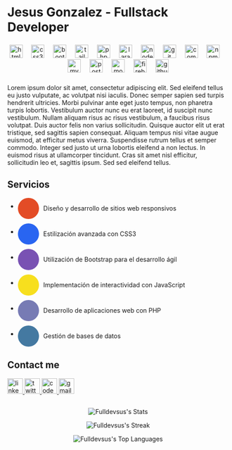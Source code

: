 <h1 align="left">Jesus Gonzalez - Fullstack Developer</h1>

###

<div align="center">
  <img src="https://cdn.jsdelivr.net/gh/devicons/devicon/icons/html5/html5-original.svg" height="30" alt="html5 logo"  />
  <img width="12" />
  <img src="https://cdn.jsdelivr.net/gh/devicons/devicon/icons/css3/css3-original.svg" height="30" alt="css3 logo"  />
  <img width="12" />
  <img src="https://cdn.jsdelivr.net/gh/devicons/devicon/icons/bootstrap/bootstrap-original.svg" height="30" alt="bootstrap logo"  />
  <img width="12" />
  <img src="https://skillicons.dev/icons?i=tailwind" height="30" alt="tailwindcss logo"  />
  <img width="12" />
  <img src="https://cdn.jsdelivr.net/gh/devicons/devicon/icons/php/php-original.svg" height="30" alt="php logo"  />
  <img width="12" />
  <img src="https://cdn.simpleicons.org/laravel/FF2D20" height="30" alt="laravel logo"  />
  <img width="12" />
  <img src="https://cdn.jsdelivr.net/gh/devicons/devicon/icons/nodejs/nodejs-original.svg" height="30" alt="nodejs logo"  />
  <img width="12" />
  <img src="https://cdn.jsdelivr.net/gh/devicons/devicon/icons/git/git-original.svg" height="30" alt="git logo"  />
  <img width="12" />
  <img src="https://cdn.jsdelivr.net/gh/devicons/devicon/icons/composer/composer-original.svg" height="30" alt="composer logo"  />
  <img width="12" />
  <img src="https://cdn.jsdelivr.net/gh/devicons/devicon/icons/npm/npm-original-wordmark.svg" height="30" alt="npm logo"  />
  <img width="12" />
  <img src="https://cdn.jsdelivr.net/gh/devicons/devicon/icons/mysql/mysql-original.svg" height="30" alt="mysql logo"  />
  <img width="12" />
  <img src="https://cdn.jsdelivr.net/gh/devicons/devicon/icons/postgresql/postgresql-original.svg" height="30" alt="postgresql logo"  />
  <img width="12" />
  <img src="https://cdn.jsdelivr.net/gh/devicons/devicon/icons/mongodb/mongodb-original.svg" height="30" alt="mongodb logo"  />
  <img width="12" />
  <img src="https://cdn.jsdelivr.net/gh/devicons/devicon/icons/firebase/firebase-plain.svg" height="30" alt="firebase logo"  />
  <img width="12" />
  <img src="https://cdn.jsdelivr.net/gh/devicons/devicon/icons/github/github-original.svg" height="30" alt="github logo"  />
</div>

###

<p align="left">Lorem ipsum dolor sit amet, consectetur adipiscing elit. Sed eleifend tellus eu justo vulputate, ac volutpat nisi iaculis. Donec semper sapien sed turpis hendrerit ultricies. Morbi pulvinar ante eget justo tempus, non pharetra turpis lobortis. Vestibulum auctor nunc eu erat laoreet, id suscipit nunc vestibulum. Nullam aliquam risus ac risus vestibulum, a faucibus risus volutpat. Duis auctor felis non varius sollicitudin. Quisque auctor elit ut erat tristique, sed sagittis sapien consequat. Aliquam tempus nisi vitae augue euismod, at efficitur metus viverra. Suspendisse rutrum tellus et semper commodo. Integer sed justo ut urna lobortis eleifend a non lectus. In euismod risus at ullamcorper tincidunt. Cras sit amet nisl efficitur, sollicitudin leo et, sagittis ipsum. Sed sed eleifend tellus.
</p>



###
  <div class="container">
    <div class="content">
      <h2 class="section-heading">Servicios</h2>
      <ul class="section-content">
        <li>
          <div style="display: flex; align-items: center; margin-bottom: 10px;">
            <div style="background-color: #e34c26; width: 48px; height: 48px; border-radius: 50%; display: flex; align-items: center; justify-content: center;">
              <i class="fab fa-html5" style="color: #fff; font-size: 24px;"></i>
            </div>
            <span style="margin-left: 10px;">Diseño y desarrollo de sitios web responsivos</span>
          </div>
        </li>
        <li>
          <div style="display: flex; align-items: center; margin-bottom: 10px;">
            <div style="background-color: #2965f1; width: 48px; height: 48px; border-radius: 50%; display: flex; align-items: center; justify-content: center;">
              <i class="fab fa-css3-alt" style="color: #fff; font-size: 24px;"></i>
            </div>
            <span style="margin-left: 10px;">Estilización avanzada con CSS3</span>
          </div>
        </li>
        <li>
          <div style="display: flex; align-items: center; margin-bottom: 10px;">
            <div style="background-color: #7952b3; width: 48px; height: 48px; border-radius: 50%; display: flex; align-items: center; justify-content: center;">
              <i class="fab fa-bootstrap" style="color: #fff; font-size: 24px;"></i>
            </div>
            <span style="margin-left: 10px;">Utilización de Bootstrap para el desarrollo ágil</span>
          </div>
        </li>
        <li>
          <div style="display: flex; align-items: center; margin-bottom: 10px;">
            <div style="background-color: #f7df1e; width: 48px; height: 48px; border-radius: 50%; display: flex; align-items: center; justify-content: center;">
              <i class="fab fa-js" style="color: #fff; font-size: 24px;"></i>
            </div>
            <span style="margin-left: 10px;">Implementación de interactividad con JavaScript</span>
          </div>
        </li>
        <li>
          <div style="display: flex; align-items: center; margin-bottom: 10px;">
            <div style="background-color: #777bb4; width: 48px; height: 48px; border-radius: 50%; display: flex; align-items: center; justify-content: center;">
              <i class="fab fa-php" style="color: #fff; font-size: 24px;"></i>
            </div>
            <span style="margin-left: 10px;">Desarrollo de aplicaciones web con PHP</span>
          </div>
        </li>
        <li>
          <div style="display: flex; align-items: center; margin-bottom: 10px;">
            <div style="background-color: #4479a1; width: 48px; height: 48px; border-radius: 50%; display: flex; align-items: center; justify-content: center;">
              <i class="fas fa-database" style="color: #fff; font-size: 24px;"></i>
            </div>
            <span style="margin-left: 10px;">Gestión de bases de datos</span>
          </div>
        </li>
      </ul>

      
  ## Contact me
<div align="left">
  <a href="https://www.linkedin.com/in/Fulldevsus/" target="_blank">
  <img src="https://img.shields.io/static/v1?message=LinkedIn&logo=linkedin&label=&color=0077B5&logoColor=white&labelColor=&style=for-the-badge" height="35" alt="linkedin logo"  />
  </a>

  <a href="https://www.twitter.com/Fulldevsus/" target="_blank">
  <img src="https://img.shields.io/static/v1?message=Twitter&logo=twitter&label=&color=1DA1F2&logoColor=white&labelColor=&style=for-the-badge" height="35" alt="twitter logo"  />
  </a>

<a href="https://codepen.io/Fulldevsus" target="_blank">   
  <img src="https://img.shields.io/static/v1?message=Codepen&logo=codepen&label=&color=000000&logoColor=white&labelColor=&style=for-the-badge" height="35" alt="codepen logo"  />
</a>  

<a href="mailto:Jesusdev2003@gmail.com" target="_blank">
  <img src="https://img.shields.io/static/v1?message=Gmail&logo=gmail&label=&color=D14836&logoColor=white&labelColor=&style=for-the-badge" height="35" alt="gmail logo"  />
</a> 

</div>

##
<div align="center">
  
![Fulldevsus's Stats](https://github-readme-stats.vercel.app/api?username=Fulldevsus&theme=onedark&show_icons=true&hide_border=false&count_private=true)



  
![Fulldevsus's Streak](https://github-readme-streak-stats.herokuapp.com/?user=Fulldevsus&theme=onedark&hide_border=false)


![Fulldevsus's Top Languages](https://github-readme-stats.vercel.app/api/top-langs/?username=Fulldevsus&theme=onedark&show_icons=true&hide_border=false&layout=compact)

</div> 




